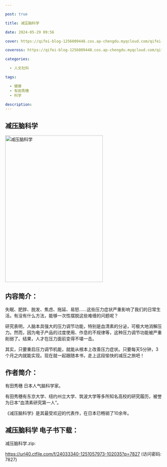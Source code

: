 ```yaml
---

post: true

title: 减压脑科学

date: 2024-05-29 09:56

cover: https://qifei-blog-1256009448.cos.ap-chengdu.myqcloud.com/qifei-blog/65c8c81d9f345e8d035a1e2c.jpg

coveross: https://qifei-blog-1256009448.cos.ap-chengdu.myqcloud.com/qifei-blog/65c8c81d9f345e8d035a1e2c.jpg

categories:

  - 人文社科

tags:

  - 健康
  - 有田秀穗
  - 科学

description:
---
```




## 减压脑科学
<img alt="减压脑科学 " class="aligncenter loaded" data-was-processed="true" decoding="async" fetchpriority="high" height="471" src="https://qifei-blog-1256009448.cos.ap-chengdu.myqcloud.com/qifei-blog/65c8c81d9f345e8d035a1e2c.jpg " style="cursor: zoom-in;" width="314"/>

## 内容简介：

失眠、肥胖、脱发、焦虑、拖延、易怒……这些压力症状严重影响了我们的日常生活。有没有什么方法，能够一次性摆脱这些难缠的问题呢？

研究表明，人脑本具强大的压力调节功能，特别是血清素的分泌，可极大地消解压力。然而，因为电子产品的过度使用、作息的不规律等，这种压力调节功能被严重削弱了。结果，人才在压力面前变得不堪一击。

其实，只要重启压力调节机能，就能从根本上改善压力症状。只要每天5分钟，3个月之内就能实现。现在就一起跟随本书，走上这段愉快的减压之旅吧！

## 作者简介：

有田秀穗 日本人气脑科学家。

有田秀穗有东京大学、纽约州立大学、筑波大学等多所知名高校的研究履历，被誉为日本“血清素研究第一人”。

《减压脑科学》是其最受欢迎的代表作，在日本已畅销了10余年。

## 减压脑科学 电子书下载：



减压脑科学.zip: 

https://url40.ctfile.com/f/24033340-1251057973-102035?p=7827 (访问密码: 7827)
